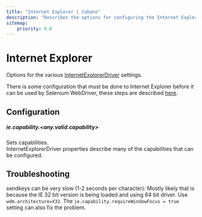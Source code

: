 ```yaml
---
title: "Internet Explorer | Cubano"
description: "Describes the options for configuring the Internet Explorer browser with Cubano"
sitemap:
    priority: 0.6
---
```


# Internet Explorer

Options for the various [InternetExplorerDriver](https://github.com/SeleniumHQ/selenium/wiki/InternetExplorerDriver) settings.

There is some configuration that must be done to Internet Explorer before it can be used by Selenium WebDriver, these steps are described [here](https://github.com/SeleniumHQ/selenium/wiki/InternetExplorerDriver#required-configuration).


## Configuration

##### ie.capability.&lt;any.valid.capability&gt;

Sets capabilities.<br/>
InternetExplorerDriver properties describe many of the capabilities that can be configured.


## Troubleshooting
sendkeys can be very slow (1-2 seconds per character): Mostly likely that is because the IE 32 bit version is being loaded and using 64 bit driver. Use `wdm.architecture=X32`. The `ie.capability.requireWindowFocus = true` setting can also fix the problem.
